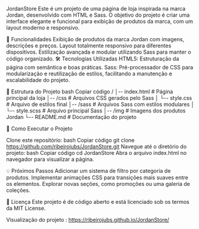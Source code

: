 JordanStore
Este é um projeto de uma página de loja inspirada na marca Jordan, desenvolvido com HTML e Sass. O objetivo do projeto é criar uma interface elegante e funcional para exibição de produtos da marca, com um layout moderno e responsivo.

🚀 Funcionalidades
Exibição de produtos da marca Jordan com imagens, descrições e preços.
Layout totalmente responsivo para diferentes dispositivos.
Estilização avançada e modular utilizando Sass para manter o código organizado.
🛠️ Tecnologias Utilizadas
HTML5: Estruturação da página com semântica e boas práticas.
Sass: Pré-processador de CSS para modularização e reutilização de estilos, facilitando a manutenção e escalabilidade do projeto.

📂 Estrutura do Projeto
bash
Copiar código
/
│-- index.html        # Página principal da loja
│-- /css              # Arquivos CSS gerados pelo Sass
│   └-- style.css     # Arquivo de estilos final
│-- /sass             # Arquivos Sass com estilos modulares
│   └-- style.scss    # Arquivo principal Sass
│-- /img              # Imagens dos produtos Jordan
└-- README.md         # Documentação do projeto


🔧 Como Executar o Projeto

Clone este repositório:
bash
Copiar código
git clone https://github.com/ribeirojubs/JordanStore.git
Navegue até o diretório do projeto:
bash
Copiar código
cd JordanStore
Abra o arquivo index.html no navegador para visualizar a página.

💡 Próximos Passos
Adicionar um sistema de filtro por categoria de produtos.
Implementar animações CSS para transições mais suaves entre os elementos.
Explorar novas seções, como promoções ou uma galeria de coleções.

📄 Licença
Este projeto é de código aberto e está licenciado sob os termos da MIT License.

Visualização do projeto : https://ribeirojubs.github.io/JordanStore/
